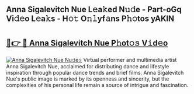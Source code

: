 ## Anna Sigalevitch Nue L𝚎a𝚔ed N𝚞𝚍e - Part-oGq Vi𝚍𝚎o L𝚎a𝚔s - H𝚘𝚝 O𝚗𝚕yf𝚊ns P𝚑𝚘tos yAKlN

# <h2><a href="http://kfcwgx.oniu.top/?m=Anna+Sigalevitch+Nue">🔗👉 🔴 Anna Sigalevitch Nue P𝚑ot𝚘𝚜 V𝚒d𝚎o</a></h2>

[![Anna Sigalevitch Nue Nu𝚍e𝚜](https://i.imgur.com/0qMVB7G.gif)](http://kfcwgx.oniu.top/?m=Anna+Sigalevitch+Nue)
Virtual performer and multimedia artist Anna Sigalevitch Nue, acclaimed for distributing dance and lifestyle inspiration through popular dance trends and brief films. Anna Sigalevitch Nue's public image is marked by its openness and sincerity, but the complexities of his personal life remain a source of intrigue and fascination.  
